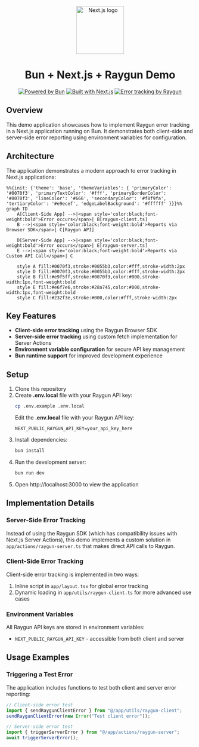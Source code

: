 <div align="center">
  <a href="https://nextjs.org">
    <picture>
      <source media="(prefers-color-scheme: dark)" srcset="https://assets.vercel.com/image/upload/v1662130559/nextjs/Icon_dark_background.png">
      <img alt="Next.js logo" src="https://assets.vercel.com/image/upload/v1662130559/nextjs/Icon_light_background.png" height="128">
    </picture>
  </a>
  <h1>Bun + Next.js + Raygun Demo</h1>

<a href="https://bun.sh"><img alt="Powered by Bun" src="https://img.shields.io/badge/Powered%20by-Bun-black?style=for-the-badge&logo=bun"></a>
<a href="https://nextjs.org"><img alt="Built with Next.js" src="https://img.shields.io/badge/Built%20with-Next.js-black?style=for-the-badge&logo=next.js"></a>
<a href="https://raygun.com"><img alt="Error tracking by Raygun" src="https://img.shields.io/badge/Error%20Tracking-Raygun-blue?style=for-the-badge"></a>

</div>

## Overview

This demo application showcases how to implement Raygun error tracking in a Next.js application running on Bun. It demonstrates both client-side and server-side error reporting using environment variables for configuration.

## Architecture

The application demonstrates a modern approach to error tracking in Next.js applications:

```mermaid
%%{init: {'theme': 'base', 'themeVariables': { 'primaryColor': '#0070f3', 'primaryTextColor': '#fff', 'primaryBorderColor': '#0070f3', 'lineColor': '#666', 'secondaryColor': '#f8f9fa', 'tertiaryColor': '#e9ecef', 'edgeLabelBackground': '#ffffff' }}}%%
graph TD
    A[Client-Side App] -->|<span style='color:black;font-weight:bold'>Error occurs</span>| B[raygun-client.ts]
    B -->|<span style='color:black;font-weight:bold'>Reports via Browser SDK</span>| C[Raygun API]

    D[Server-Side App] -->|<span style='color:black;font-weight:bold'>Error occurs</span>| E[raygun-server.ts]
    E -->|<span style='color:black;font-weight:bold'>Reports via Custom API Call</span>| C

    style A fill:#0070f3,stroke:#0055b3,color:#fff,stroke-width:2px
    style D fill:#0070f3,stroke:#0055b3,color:#fff,stroke-width:2px
    style B fill:#e9f5ff,stroke:#0070f3,color:#000,stroke-width:1px,font-weight:bold
    style E fill:#e6f7e6,stroke:#28a745,color:#000,stroke-width:1px,font-weight:bold
    style C fill:#232f3e,stroke:#000,color:#fff,stroke-width:2px
```

## Key Features

- **Client-side error tracking** using the Raygun Browser SDK
- **Server-side error tracking** using custom fetch implementation for Server Actions
- **Environment variable configuration** for secure API key management
- **Bun runtime support** for improved development experience

## Setup

1. Clone this repository
2. Create **.env.local** file with your Raygun API key:
   ```bash
   cp .env.example .env.local
   ```
   Edit the **.env.local** file with your Raygun API key:
   ```
   NEXT_PUBLIC_RAYGUN_API_KEY=your_api_key_here
   ```
3. Install dependencies:
   ```bash
   bun install
   ```
4. Run the development server:
   ```bash
   bun run dev
   ```
5. Open http://localhost:3000 to view the application

## Implementation Details

### Server-Side Error Tracking

Instead of using the Raygun SDK (which has compatibility issues with Next.js Server Actions), this demo implements a custom solution in `app/actions/raygun-server.ts` that makes direct API calls to Raygun.

### Client-Side Error Tracking

Client-side error tracking is implemented in two ways:

1. Inline script in `app/layout.tsx` for global error tracking
2. Dynamic loading in `app/utils/raygun-client.ts` for more advanced use cases

### Environment Variables

All Raygun API keys are stored in environment variables:

- `NEXT_PUBLIC_RAYGUN_API_KEY` - accessible from both client and server

## Usage Examples

### Triggering a Test Error

The application includes functions to test both client and server error reporting:

```javascript
// Client-side error test
import { sendRaygunClientError } from "@/app/utils/raygun-client";
sendRaygunClientError(new Error("Test client error"));

// Server-side error test
import { triggerServerError } from "@/app/actions/raygun-server";
await triggerServerError();
```
